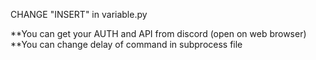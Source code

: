 CHANGE "INSERT" in variable.py

**You can get your AUTH and API from discord (open on web browser)
**You can change delay of command in subprocess file
